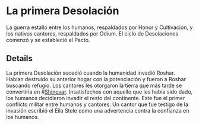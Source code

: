 # La primera Desolación
La guerra estalló entre los humanos, respaldados por Honor y Cultivación, y los nativos cantores, respaldados por Odium. El ciclo de Desolaciones comenzó y se estableció el Pacto. 

## Details
La primera Desolación sucedió cuando la humanidad invadió Roshar. Habían destruido su anterior hogar con la potenciación y fueron a Roshar buscando refugio. Los cantores les otorgaron la tierra que más tarde se convertiría en #[Shinovar](locations/shinovar). Insatisfechos con aquello que les había sido dado, los humanos decidieron invadir el resto del continente. Este fue el primer conflicto militar entre humanos y cantores. Un cantor que fue testigo de la invasión escribió el Eila Stele como una advertencia contra la confianza en los humanos. 
